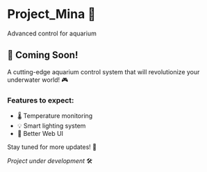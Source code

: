 # Project_Mina 🐠
 Advanced control for aquarium

## 🌊 Coming Soon! 

A cutting-edge aquarium control system that will revolutionize your underwater world! 🎮

### Features to expect:
- 🌡️ Temperature monitoring
- 💡 Smart lighting system
- 🤜 Better Web UI

Stay tuned for more updates! 🚀

_Project under development_ 🛠️